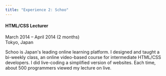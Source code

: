 ```yaml
---
title: "Experience 2: Schoo"
---
```


#### HTML/CSS Lecturer

<p class="resume-date">March 2014 – April 2014 (2 months)<br>Tokyo, Japan</p>

Schoo is Japan's leading online learning platform. I designed and taught a bi-weekly class, an online video-based course for intermediate HTML/CSS developers. I did live-coding a simplified version of websites. Each time, about 500 programmers viewed my lecture on live.

